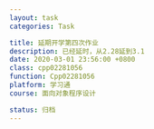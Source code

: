 ```yaml
---
layout: task
categories: Task

title: 延期开学第四次作业
description: 已经延时，从2.28延到3.1
date: 2020-03-01 23:56:00 +0800
class: cpp02281056
function: Cpp02281056
platform: 学习通
course: 面向对象程序设计

status: 归档
---
```


